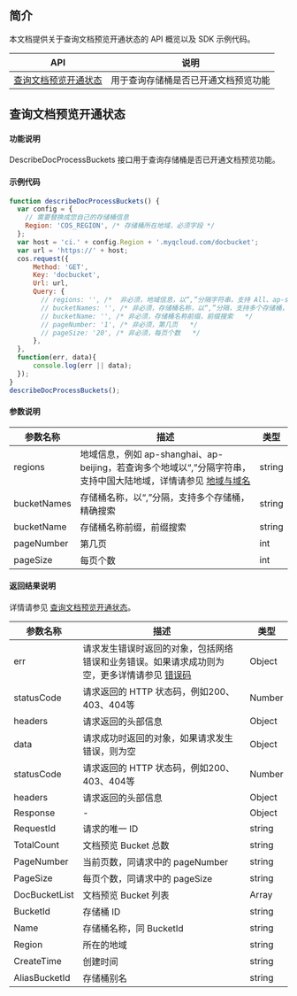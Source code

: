 ## 简介

本文档提供关于查询文档预览开通状态的 API 概览以及 SDK 示例代码。

| API  |	说明  |
|----|-----|
|  [查询文档预览开通状态](https://cloud.tencent.com/document/product/436/54057)  |用于查询存储桶是否已开通文档预览功能  | 


## 查询文档预览开通状态

#### 功能说明

DescribeDocProcessBuckets 接口用于查询存储桶是否已开通文档预览功能。

#### 示例代码

```javascript
function describeDocProcessBuckets() {
  var config = {
    // 需要替换成您自己的存储桶信息
    Region: 'COS_REGION', /* 存储桶所在地域，必须字段 */
  };
  var host = 'ci.' + config.Region + '.myqcloud.com/docbucket';
  var url = 'https://' + host;
  cos.request({
      Method: 'GET',
      Key: 'docbucket',
      Url: url,
      Query: {
        // regions: '', /* 	非必须，地域信息，以“,”分隔字符串，支持 All、ap-shanghai、ap-beijing */
        // bucketNames: '', /* 非必须，存储桶名称，以“,”分隔，支持多个存储桶，精确搜索	 */
        // bucketName: '', /* 非必须，存储桶名称前缀，前缀搜索	 */
        // pageNumber: '1', /* 非必须，第几页	 */
        // pageSize: '20', /* 非必须，每页个数	 */
      },
  },
  function(err, data){
      console.log(err || data);
  });
}
describeDocProcessBuckets();
```

#### 参数说明

| 参数名称    | 描述                                                         | 类型   |
| ----------- | ------------------------------------------------------------ | ------ |
| regions     | 地域信息，例如 ap-shanghai、ap-beijing，若查询多个地域以“,”分隔字符串，支持中国大陆地域，详情请参见 [地域与域名](https://cloud.tencent.com/document/product/460/31066) | string |
| bucketNames | 存储桶名称，以“,”分隔，支持多个存储桶，精确搜索              | string |
| bucketName  | 存储桶名称前缀，前缀搜索                                     | string |
| pageNumber  | 第几页                                                       | int |
| pageSize    | 每页个数                                                     | int |

#### 返回结果说明

详情请参见 [查询文档预览开通状态](https://cloud.tencent.com/document/product/436/54057#.E5.93.8D.E5.BA.94)。

| 参数名称      | 描述                            | 类型      |
| ------------- | ------------------------------- | --------- |
| err          | 请求发生错误时返回的对象，包括网络错误和业务错误。如果请求成功则为空，更多详情请参见 [错误码](https://cloud.tencent.com/document/product/436/7730) | Object |
| statusCode | 请求返回的 HTTP 状态码，例如200、403、404等                  | Number |
| headers    | 请求返回的头部信息                                           | Object |
| data         | 请求成功时返回的对象，如果请求发生错误，则为空               | Object |
| statusCode | 请求返回的 HTTP 状态码，例如200、403、404等                  | Number |
| headers    | 请求返回的头部信息                                           | Object |
| Response     |             -       | Object    |
| RequestId     | 请求的唯一 ID                   | string    |
| TotalCount    | 文档预览 Bucket 总数            | string       |
| PageNumber    | 当前页数，同请求中的 pageNumber | string       |
| PageSize      | 每页个数，同请求中的 pageSize   | string       |
| DocBucketList | 文档预览 Bucket 列表            | Array |
| BucketId      | 存储桶 ID               | string |
| Name          | 存储桶名称，同 BucketId | string |
| Region        | 所在的地域              | string |
| CreateTime    | 创建时间                | string |
| AliasBucketId | 存储桶别名              | string |
